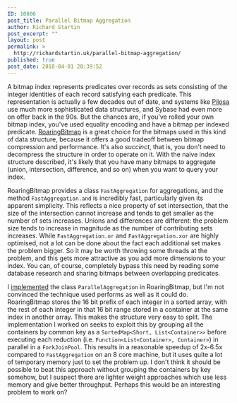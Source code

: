 ```yaml
---
ID: 10806
post_title: Parallel Bitmap Aggregation
author: Richard Startin
post_excerpt: ""
layout: post
permalink: >
  http://richardstartin.uk/parallel-bitmap-aggregation/
published: true
post_date: 2018-04-01 20:39:52
---
```

A bitmap index represents predicates over records as sets consisting of the integer identities of each record satisfying each predicate. This representation is actually a few decades out of date, and systems like <a href="https://github.com/pilosa" rel="noopener" target="_blank">Pilosa</a> use much more sophisticated data structures, and Sybase had even more on offer back in the 90s. But the chances are, if you've rolled your own bitmap index, you've used equality encoding and have a bitmap per indexed predicate. <a href="https://github.com/RoaringBitmap/RoaringBitmap" rel="noopener" target="_blank">RoaringBitmap</a> is a great choice for the bitmaps used in this kind of data structure, because it offers a good tradeoff between bitmap compression and performance. It's also <em>succinct</em>, that is, you don't need to decompress the structure in order to operate on it. With the naive index structure described, it's likely that you have many bitmaps to aggregate (union, intersection, difference, and so on) when you want to query your index. 

RoaringBitmap provides a class `FastAggregation` for aggregations, and the method `FastAggregation.and` is incredibly fast, particularly given its apparent simplicity. This reflects a nice property of set intersection, that the size of the intersection cannot increase and tends to get smaller as the number of sets increases. Unions and differences are different: the problem size tends to increase in magnitude as the number of contributing sets increases. While `FastAggregation.or` and `FastAggregation.xor` are highly optimised, not a lot can be done about the fact each additional set makes the problem bigger. So it may be worth throwing some threads at the problem, and this gets more attractive as you add more dimensions to your index. You can, of course, completely bypass this need by reading some database research and sharing bitmaps between overlapping predicates.

I <a href="https://github.com/RoaringBitmap/RoaringBitmap/pull/211" rel="noopener" target="_blank">implemented</a> the class `ParallelAggregation` in RoaringBitmap, but I'm not convinced the technique used performs as well as it could do. RoaringBitmap stores the 16 bit prefix of each integer in a sorted array, with the rest of each integer in that 16 bit range stored in a container at the same index in another array. This makes the structure very easy to split. The implementation I worked on seeks to exploit this by grouping all the containers by common key as a `SortedMap<Short, List<Container>>` before executing each reduction (i.e. `Function<List<Container>, Container>`) in parallel in a `ForkJoinPool`. This results in a reasonable speedup of 2x-6.5x compared to `FastAggregation` on an 8 core machine, but it uses quite a lot of temporary memory just to set the problem up. I don't think it should be possible to beat this approach without grouping the containers by key somehow, but I suspect there are lighter weight approaches which use less memory and give better throughput. Perhaps this would be an interesting problem to work on?